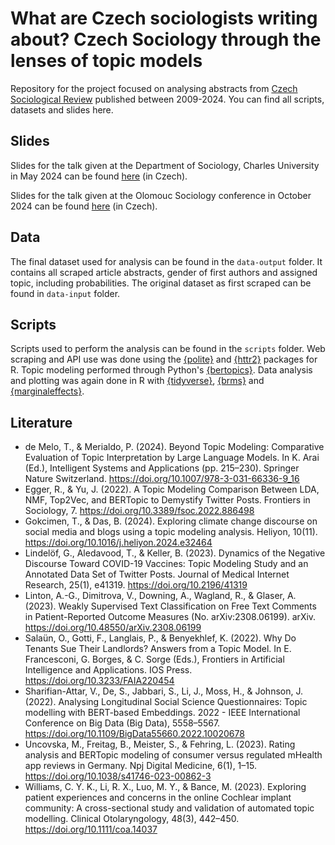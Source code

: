 # What are Czech sociologists writing about? Czech Sociology through the lenses of topic models

Repository for the project focused on analysing abstracts from [Czech Sociological Review](https://sreview.soc.cas.cz/) published between 2009-2024. You can find all scripts, datasets  and slides here.

## Slides

Slides for the talk given at the Department of Sociology, Charles University in May 2024 can be found [here](https://github.com/alesvomacka/csr-scraping/blob/main/2024-05-csr-slides.pdf) (in Czech).

Slides for the talk given at the Olomouc Sociology conference in October 2024 can be found [here](https://github.com/alesvomacka/csr-scraping/blob/main/2024-olomouc-conference-slides.pdf) (in Czech).

## Data

The final dataset used for analysis can be found in the `data-output` folder. It contains all scraped article abstracts, gender of first authors and assigned topic, including probabilities. The original dataset as first scraped can be found in `data-input` folder.

## Scripts

Scripts used to perform the analysis can be found in the `scripts` folder. Web scraping and API use was done using the [{polite}](https://dmi3kno.github.io/polite/) and [{httr2}](https://httr2.r-lib.org/) packages for R. Topic modeling performed through Python's [{bertopics}](https://maartengr.github.io/BERTopic/index.html). Data analysis and plotting was again done in R with [{tidyverse}](https://www.tidyverse.org/), [{brms}](https://paul-buerkner.github.io/brms/) and [{marginaleffects}](https://marginaleffects.com/).

## Literature
- de Melo, T., & Merialdo, P. (2024). Beyond Topic Modeling: Comparative Evaluation of Topic Interpretation by Large Language Models. In K. Arai (Ed.), Intelligent Systems and Applications (pp. 215–230). Springer Nature Switzerland. https://doi.org/10.1007/978-3-031-66336-9_16
- Egger, R., & Yu, J. (2022). A Topic Modeling Comparison Between LDA, NMF, Top2Vec, and BERTopic to Demystify Twitter Posts. Frontiers in Sociology, 7. https://doi.org/10.3389/fsoc.2022.886498
- Gokcimen, T., & Das, B. (2024). Exploring climate change discourse on social media and blogs using a topic modeling analysis. Heliyon, 10(11). https://doi.org/10.1016/j.heliyon.2024.e32464
- Lindelöf, G., Aledavood, T., & Keller, B. (2023). Dynamics of the Negative Discourse Toward COVID-19 Vaccines: Topic Modeling Study and an Annotated Data Set of Twitter Posts. Journal of Medical Internet Research, 25(1), e41319. https://doi.org/10.2196/41319
- Linton, A.-G., Dimitrova, V., Downing, A., Wagland, R., & Glaser, A. (2023). Weakly Supervised Text Classification on Free Text Comments in Patient-Reported Outcome Measures (No. arXiv:2308.06199). arXiv. https://doi.org/10.48550/arXiv.2308.06199
- Salaün, O., Gotti, F., Langlais, P., & Benyekhlef, K. (2022). Why Do Tenants Sue Their Landlords? Answers from a Topic Model. In E. Francesconi, G. Borges, & C. Sorge (Eds.), Frontiers in Artificial Intelligence and Applications. IOS Press. https://doi.org/10.3233/FAIA220454
- Sharifian-Attar, V., De, S., Jabbari, S., Li, J., Moss, H., & Johnson, J. (2022). Analysing Longitudinal Social Science Questionnaires: Topic modelling with BERT-based Embeddings. 2022 - IEEE International Conference on Big Data (Big Data), 5558–5567. https://doi.org/10.1109/BigData55660.2022.10020678
- Uncovska, M., Freitag, B., Meister, S., & Fehring, L. (2023). Rating analysis and BERTopic modeling of consumer versus regulated mHealth app reviews in Germany. Npj Digital Medicine, 6(1), 1–15. https://doi.org/10.1038/s41746-023-00862-3
- Williams, C. Y. K., Li, R. X., Luo, M. Y., & Bance, M. (2023). Exploring patient experiences and concerns in the online Cochlear implant community: A cross-sectional study and validation of automated topic modelling. Clinical Otolaryngology, 48(3), 442–450. https://doi.org/10.1111/coa.14037
